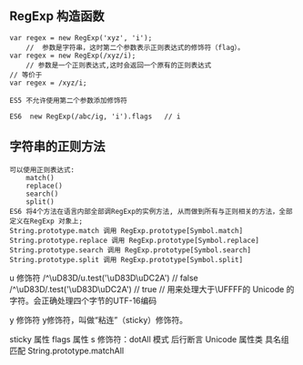## RegExp 构造函数

    var regex = new RegExp('xyz', 'i');
        //  参数是字符串，这时第二个参数表示正则表达式的修饰符（flag）。 
    var regex = new RegExp(/xyz/i);
        // 参数是一个正则表达式,这时会返回一个原有的正则表达式
    // 等价于
    var regex = /xyz/i;

    ES5 不允许使用第二个参数添加修饰符

    ES6  new RegExp(/abc/ig, 'i').flags   // i

## 字符串的正则方法
    可以使用正则表达式:
        match() 
        replace() 
        search() 
        split()
    ES6 将4个方法在语言内部全部调RegExp的实例方法, 从而做到所有与正则相关的方法，全部定义在RegExp 对象上;
    String.prototype.match 调用 RegExp.prototype[Symbol.match]
    String.prototype.replace 调用 RegExp.prototype[Symbol.replace]
    String.prototype.search 调用 RegExp.prototype[Symbol.search]
    String.prototype.split 调用 RegExp.prototype[Symbol.split]

u 修饰符
    /^\uD83D/u.test('\uD83D\uDC2A') // false
    /^\uD83D/.test('\uD83D\uDC2A') // true
    // 用来处理大于\UFFFF的 Unicode 的字符。会正确处理四个字节的UTF-16编码
    

y 修饰符
    y修饰符，叫做“粘连”（sticky）修饰符。

sticky 属性
flags 属性
s 修饰符：dotAll 模式
后行断言
Unicode 属性类
具名组匹配
String.prototype.matchAll